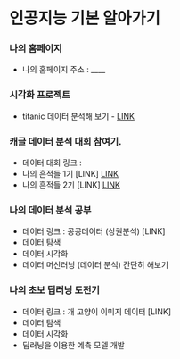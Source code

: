 # 인공지능 기본 알아가기

### 나의 홈페이지 
   * 나의 홈페이지 주소 : ____

### 시각화 프로젝트
   * titanic 데이터 분석해 보기 - [LINK](https://ldjwj.github.io/myDataAnalysis/01_titanic_EDA.html)

### 캐글 데이터 분석 대회 참여기.
   * 데이터 대회 링크 : 
   * 나의 흔적들 1기 [LINK] [LINK](https://ldjwj.github.io/myDataAnalysis/01_titanic_EDA.html)
   * 나의 흔적들 2기 [LINK] [LINK](https://ldjwj.github.io/myDataAnalysis/01_titanic_EDA.html)
   
### 나의 데이터 분석 공부
   * 데이터 링크 : 공공데이터 (상권분석) [LINK]
   * 데이터 탐색
   * 데이터 시각화
   * 데이터 머신러닝 (데이터 분석) 간단히 해보기
   
### 나의 초보 딥러닝 도전기
   * 데이터 링크 : 개 고양이 이미지 데이터 [LINK]
   * 데이터 탐색
   * 데이터 시각화
   * 딥러닝을 이용한 예측 모델 개발
